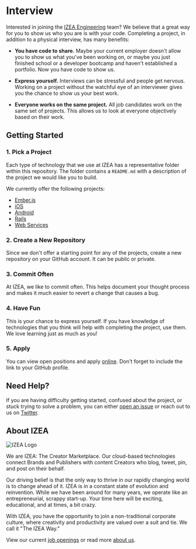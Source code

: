 # Interview

Interested in joining the [IZEA Engineering][izea] team? We believe that a great
way for you to show us who you are is with your code. Completing a project, in
addition to a physical interview, has many benefits:

- **You have code to share.** Maybe your current employer doesn't allow you to
  show us what you've been working on, or maybe you just finished school or a
  developer bootcamp and haven't established a portfolio. Now you have code to
  show us.

- **Express yourself.** Interviews can be stressful and people get nervous.
  Working on a project without the watchful eye of an interviewer gives you the
  chance to show us your best work.

- **Everyone works on the same project.** All job candidates work on the same
  set of projects. This allows us to look at everyone objectively based on
  their work.

## Getting Started

### 1. Pick a Project

Each type of technology that we use at IZEA has a representative folder within
this repository. The folder contains a `README.md` with a description of the
project we would like you to build.

We currently offer the following projects:

- [Ember.js](front_end)
- [iOS](ios)
- [Android](android)
- [Rails](rails)
- [Web Services](web_services)

### 2. Create a New Repository

Since we don't offer a starting point for any of the projects, create a new
repository on your GitHub account. It can be public or private.

### 3. Commit Often

At IZEA, we like to commit often. This helps document your thought process and
makes it much easier to revert a change that causes a bug.

### 4. Have Fun

This is your chance to express yourself. If you have knowledge of technologies
that you think will help with completing the project, use them. We love learning
just as much as you!

### 5. Apply

You can view open positions and apply [online][apply]. Don't forget to include
the link to your GitHub profile.

## Need Help?

If you are having difficulty getting started, confused about the project, or
stuck trying to solve a problem, you can either [open an issue][open-issue] or
reach out to us on [Twitter][twitter].

## About IZEA

![IZEA Logo](http://qa2.izea.com/wp-content/uploads/2015/09/izea-sml.png)

We are IZEA: The Creator Marketplace. Our cloud-based technologies connect
Brands and Publishers with content Creators who blog, tweet, pin, and post on
their behalf.

Our driving belief is that the only way to thrive in our rapidly changing world
is to change ahead of it. IZEA is in a constant state of evolution and
reinvention. While we have been around for many years, we operate like an
entrepreneurial, scrappy start-up. Your time here will be exciting, educational,
and at times, a bit crazy.

With IZEA, you have the opportunity to join a non-traditional corporate culture,
where creativity and productivity are valued over a suit and tie. We call it
"The IZEA Way."

View our current [job openings][apply] or read more [about us][about-us].

[about-us]: http://corp.izea.com/
[apply]: http://corp.izea.com/company/careers/apply-to-join-izea/
[izea]: https://izea.com/
[open-issue]: https://github.com/IZEA/interview/issues
[twitter]: https://twitter.com/izeaengineering
